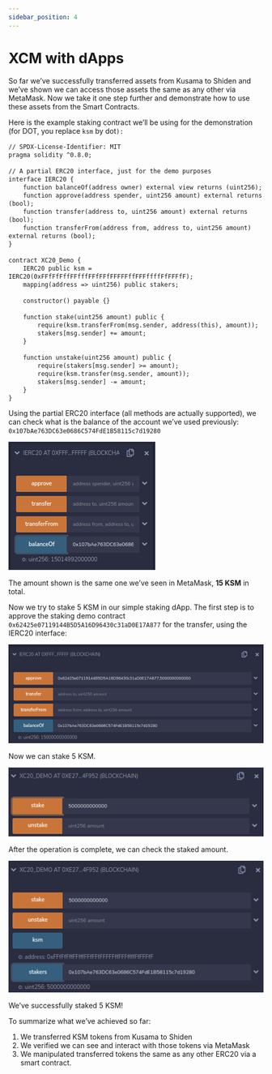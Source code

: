 ```yaml
---
sidebar_position: 4
---
```


# XCM with dApps

So far we’ve successfully transferred assets from Kusama to Shiden and we’ve shown we can access those assets the same as any other via MetaMask. Now we take it one step further and demonstrate how to use these assets from the Smart Contracts.

Here is the example staking contract we’ll be using for the demonstration (for DOT, you replace `ksm` by dot`):`

```solidity
// SPDX-License-Identifier: MIT
pragma solidity ^0.8.0;

// A partial ERC20 interface, just for the demo purposes
interface IERC20 {
    function balanceOf(address owner) external view returns (uint256);
    function approve(address spender, uint256 amount) external returns (bool);
    function transfer(address to, uint256 amount) external returns (bool);
    function transferFrom(address from, address to, uint256 amount) external returns (bool);
}

contract XC20_Demo {
    IERC20 public ksm = IERC20(0xFFfFfFffFFfffFFfFFfFFFFFffFFFffffFfFFFfF);
    mapping(address => uint256) public stakers;

    constructor() payable {}

    function stake(uint256 amount) public {
        require(ksm.transferFrom(msg.sender, address(this), amount));
        stakers[msg.sender] += amount;
    }

    function unstake(uint256 amount) public {
        require(stakers[msg.sender] >= amount);
        require(ksm.transfer(msg.sender, amount));
        stakers[msg.sender] -= amount;
    }
}
```

Using the partial ERC20 interface (all methods are actually supported), we can check what is the balance of the account we’ve used previously: `0x107bAe763DC63e0686C574FdE1B58115c7d19280`

![14](img/14.png)

The amount shown is the same one we’ve seen in MetaMask, **15 KSM** in total.

Now we try to stake 5 KSM in our simple staking dApp. The first step is to approve the staking demo contract `0x62425e07119144B5D5A16D96430c31aD0E17A877` for the transfer, using the IERC20 interface:

![15](img/15.png)

Now we can stake 5 KSM.

![16](img/16.png)

After the operation is complete, we can check the staked amount.

![17](img/17.png)

We’ve successfully staked 5 KSM!

To summarize what we’ve achieved so far:

1. We transferred KSM tokens from Kusama to Shiden
2. We verified we can see and interact with those tokens via MetaMask
3. We manipulated transferred tokens the same as any other ERC20 via a smart contract.
